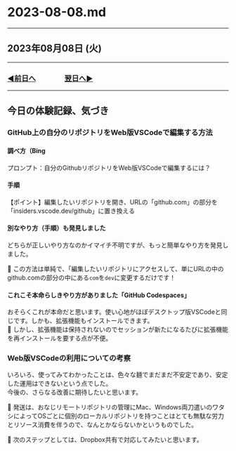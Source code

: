 # 2023-08-08.md

---

## 2023年08月08日 (火)

---

### [◀️前日へ](https://github.com/yuasys/chatty-journal/blob/main/2023/08/2023-08-07.md)&emsp;&emsp;&emsp;&emsp;[翌日へ▶️](https://github.com/yuasys/chatty-journal/blob/main/2023/08/2023-08-09.md)

---

## 今日の体験記録、気づき

### GitHub上の自分のリポジトリをWeb版VSCodeで編集する方法

#### 調べ方（Bing

プロンプト：自分のGithubリポジトリをWeb版VSCodeで編集するには？

#### 手順

【ポイント】編集したいリポジトリを開き、URLの「github.com」の部分を「insiders.vscode.dev/github」に置き換える

#### 別なやり方（手順）も発見しました

どちらが正しいやり方なのかイマイチ不明ですが、もっと簡単なやり方を発見しました。  

📌 この方法は単純で、「編集したいリポジトリにアクセスして、単にURLの中のgithub.comの部分の中にある`com`を`dev`に変更するだけです！


#### これこそ本命らしきやり方がありました「GitHub Codespaces」

おそらくこれが本命だと思います。使い心地がほぼデスクトップ版VSCodeと同じです。しかも、拡張機能もインストールできます。  
📌 しかし、拡張機能は保持されないのでセッションが新たになるたびに拡張機能を再インストールを要する点が不便。

### Web版VSCodeの利用についての考察

いろいろ、使ってみてわかったことは、色々な麺でまだまだ不安定であり、安定した運用はできないという点でした。  
今後の、さらなる改善に期待したいと思います。  

📌 発送は、おなじリモートリポジトリの管理にMac、Windows両刀遣いのワタシによってOSごとに個別のローカルリポジトリを持つことはとても無駄な労力とリソース消費を伴うので、なんとかならないかというものでした。  

📌 次のステップとしては、Dropbox共有で対応してみたいと思います。
